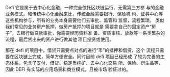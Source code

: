 Defi 它是属于去中心化金融，一种完全依托区块链运行、无需第三方参 与的金融业务模式。和传统中心化金融来比，传统金融需要银行、保险机 构、证券中心等这些机构参与，所有的业务本身需要他们去审批、监管和 监督，流程繁琐。 类似我们常见的业务房产抵押，做房产抵押的项目就是 需要拿自己的固定资产“房子”，去银行做贷款审批，你需要经历资料准 备、资质审核、放款等一系类繁杂的流程，最后贷出来的资产进行做其他 项目投资或使用。 

那在 defi 的项目中，借贷只需要点对点的进行“币”的抵押和借贷，这个 流程只需要在区块链上完成，简单方便安全。同时目前 defi 项目已经形成 了较为完善的生态体系，包含了支付、借贷、稳定币挖矿、去中心化交易 所、保险、衍生品等，因此 DEFI 有实际的应用场景和商业模式，且被市场 验证过的。
